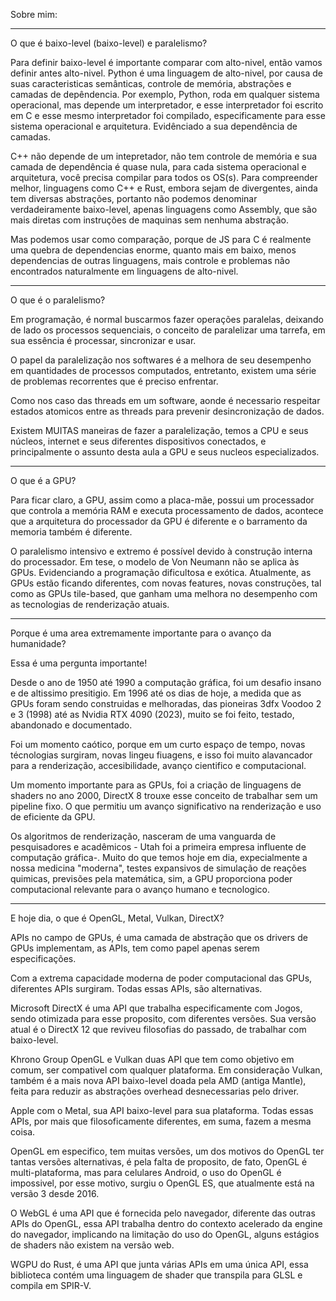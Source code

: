 Sobre mim:

---
O que é baixo-level (baixo-level) e paralelismo?

Para definir baixo-level é importante comparar com alto-nivel, então vamos definir antes alto-nivel.
Python é uma linguagem de alto-nivel, por causa de suas caracteristicas semânticas, controle de memória,
abstrações e camadas de depêndencia. Por exemplo, Python, roda em qualquer sistema operacional, mas depende um 
interpretador, e esse interpretador foi escrito em C e esse mesmo interpretador foi compilado, especificamente
para esse sistema operacional e arquitetura. Evidênciado a sua dependência de camadas.

C++ não depende de um intepretador, não tem controle de memória e sua camada de dependência é quase nula, para cada
sistema operacional e arquitetura, você precisa compilar para todos os OS(s). Para compreender melhor, linguagens
como C++ e Rust, embora sejam de divergentes, ainda tem diversas abstrações, portanto não podemos denominar
verdadeiramente baixo-level, apenas linguagens como Assembly, que são mais diretas com instruções de maquinas sem
nenhuma abstração.

Mas podemos usar como comparação, porque de JS para C é realmente uma quebra de dependencias enorme, quanto mais
em baixo, menos dependencias de outras linguagens, mais controle e problemas não encontrados
naturalmente em linguagens de alto-nivel.

---
O que é o paralelismo?

Em programação, é normal buscarmos fazer operações paralelas, deixando de lado os processos sequenciais, o conceito
de paralelizar uma tarrefa, em sua essência é processar, sincronizar e usar.

O papel da paralelização nos softwares é a melhora de seu desempenho em quantidades de processos computados, entretanto,
existem uma série de problemas recorrentes que é preciso enfrentar.

Como nos caso das threads em um software, aonde é necessario respeitar estados atomicos entre as threads para prevenir
desincronização de dados.

Existem MUITAS maneiras de fazer a paralelização, temos a CPU e seus núcleos, internet e seus diferentes dispositivos
conectados, e principalmente o assunto desta aula a GPU e seus nucleos especializados.

---
O que é a GPU?

Para ficar claro, a GPU, assim como a placa-mãe, possui um processador que controla a memória RAM e executa processamento 
de dados, acontece que a arquitetura do processador da GPU é diferente e o barramento da memoria também é diferente.

O paralelismo intensivo e extremo é possível devido à construção interna do processador. Em tese, o modelo de Von Neumann não se
aplica às GPUs. Evidenciando a programação dificultosa e exótica. Atualmente, as GPUs estão ficando diferentes, com novas features,
novas construções, tal como as GPUs tile-based, que ganham uma melhora no desempenho com as tecnologias de renderização atuais.

---
Porque é uma area extremamente importante para o avanço da humanidade?

Essa é uma pergunta importante!

Desde o ano de 1950 até 1990 a computação gráfica, foi um desafio insano e de altissimo presitigio.
Em 1996 até os dias de hoje, a medida que as GPUs foram sendo construidas e melhoradas, das pioneiras
3dfx Voodoo 2 e 3 (1998) até as Nvidia RTX 4090 (2023), muito se foi feito, testado, abandonado e documentado.

Foi um momento caótico, porque em um curto espaço de tempo, novas técnologias surgiram, novas lingeu fiuagens, 
e isso foi muito alavancador para a renderização, accesibilidade, avanço cientifico e computacional.

Um momento importante para as GPUs, foi a criação de linguagens de shaders no ano 2000, DirectX 8 trouxe esse conceito de trabalhar
sem um pipeline fixo. O que permitiu um avanço significativo na renderização e uso de eficiente da GPU.

Os algoritmos de renderização, nasceram de uma vanguarda de pesquisadores e acadêmicos - Utah foi a primeira empresa influente 
de computação gráfica-. Muito do que temos hoje em dia, expecialmente a nossa medicina "moderna", testes expansivos de simulação
de reações quimicas, previsões pela matemática, sim, a GPU proporciona poder computacional relevante para o avanço 
humano e tecnologico.

---
E hoje dia, o que é OpenGL, Metal, Vulkan, DirectX?

APIs no campo de GPUs, é uma camada de abstração que os drivers de GPUs implementam, as APIs, tem como papel apenas 
serem especificações.

Com a extrema capacidade moderna de poder computacional das GPUs, diferentes APIs surgiram.
Todas essas APIs, são alternativas.

Microsoft DirectX é uma API que trabalha especificamente com Jogos, sendo otimizada para esse proposito, 
com diferentes versões. Sua versão atual é o DirectX 12 que reviveu filosofias do passado, de trabalhar com baixo-level.

Khrono Group OpenGL e Vulkan duas API que tem como objetivo em comum, ser compativel com qualquer plataforma. 
Em consideração Vulkan, também é a mais nova API baixo-level doada pela AMD (antiga Mantle), feita para reduzir as abstrações 
overhead desnecessarias pelo driver. 

Apple com o Metal, sua API baixo-level para sua plataforma.
Todas essas APIs, por mais que filosoficamente diferentes, em suma, fazem a mesma coisa.

OpenGL em especifico, tem muitas versões, um dos motivos do OpenGL ter tantas versões alternativas,
é pela falta de proposito, de fato, OpenGL é multi-plataforma, mas para celulares Android, o uso do OpenGL
é impossivel, por esse motivo, surgiu o OpenGL ES, que atualmente está na versão 3 desde 2016.

O WebGL é uma API que é fornecida pelo navegador, diferente das outras APIs do OpenGL, essa API trabalha dentro do contexto
acelerado da engine do navegador, implicando na limitação do uso do OpenGL, alguns estágios de shaders não existem na versão
web.

WGPU do Rust, é uma API que junta várias APIs em uma única API, essa biblioteca contém uma linguagem de shader que transpila
para GLSL e compila em SPIR-V.